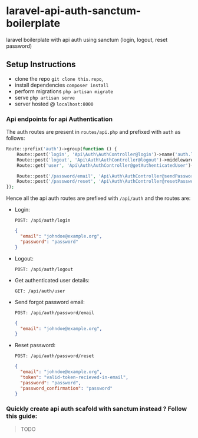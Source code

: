 # laravel-api-auth-sanctum-boilerplate
laravel boilerplate with api auth using sanctum (login, logout, reset password)

## Setup Instructions
- clone the repo
  `git clone this.repo`,
- install dependencies
  `composer install`
- perform migrations
  `php artisan migrate`
- serve
  `php artisan serve`
- server hosted @ `localhost:8000`

### Api endpoints for api Authentication

The auth routes are present in `routes/api.php` and prefixed with `auth` as follows:
```php
Route::prefix('auth')->group(function () {
	Route::post('login', 'Api\Auth\AuthController@login')->name('auth.login');
	Route::post('logout', 'Api\Auth\AuthController@logout')->middleware('auth:sanctum')->name('auth.logout');
	Route::get('user', 'Api\Auth\AuthController@getAuthenticatedUser')->middleware('auth:sanctum')->name('auth.user');

	Route::post('/password/email', 'Api\Auth\AuthController@sendPasswordResetLinkEmail')->middleware('throttle:5,1')->name('password.email');
	Route::post('/password/reset', 'Api\Auth\AuthController@resetPassword')->name('password.reset');
});
```
Hence all the api auth routes are prefixed with `/api/auth` and the routes are:

- Login:

  `POST: /api/auth/login`
  ```json
  {
    "email": "johndoe@example.org",
    "password": "password"
  }
  ```
- Logout:

  `POST: /api/auth/logout`

- Get authenticated user details:

  `GET: /api/auth/user`
- Send forgot password email:

  `POST: /api/auth/password/email`

  ```json
  {
    "email": "johndoe@example.org",
  }
  ```

- Reset password:

  `POST: /api/auth/password/reset`

  ```json
  {
    "email": "johndoe@example.org",
    "token": "valid-token-recieved-in-email",
    "password": "password",
    "password_confirmation": "password"
  }
  ```
  
### Quickly create api auth scafold with sanctum instead ? Follow this guide:
> TODO

